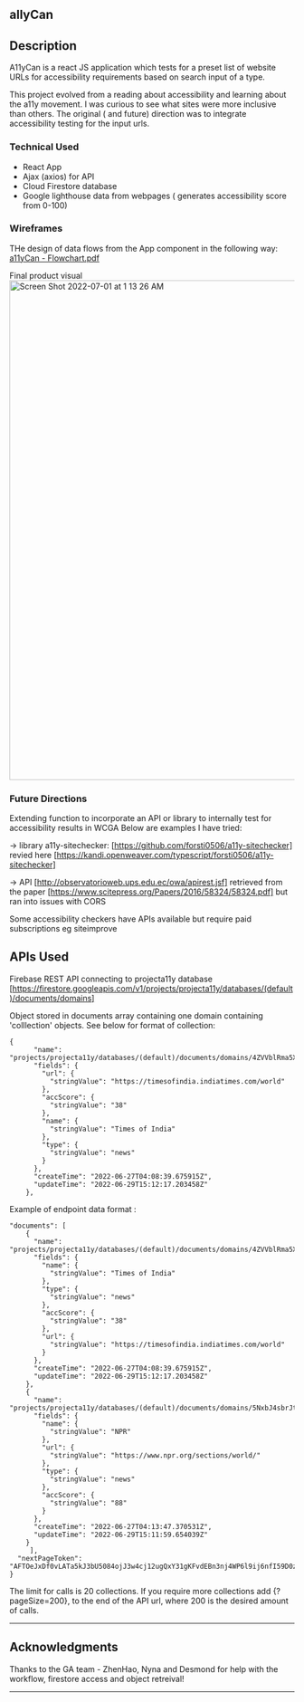 ## allyCan

## Description

A11yCan is a react JS application which tests for a preset list of website URLs for accessibility requirements based on search input of a type.

This project evolved from a reading about accessibility and learning about the a11y movement. I was curious to see what sites were more inclusive than others. The original ( and future) direction was to integrate accessibility testing for the input urls.

### Technical Used

- React App
- Ajax (axios) for API
- Cloud Firestore database
- Google lighthouse data from webpages ( generates accessibility score from 0-100)

### Wireframes

THe design of data flows from the App component in the following way:
[a11yCan - Flowchart.pdf](https://github.com/SEI2-jeddah/README-Template/files/9034994/a11yCan.-.Flowchart.pdf)

Final product visual
<img width="883" alt="Screen Shot 2022-07-01 at 1 13 26 AM" src="https://user-images.githubusercontent.com/107122118/177045923-8d0acafe-ab55-4b01-a44d-c5f8db30dfa8.png">

### Future Directions

Extending function to incorporate an API or library to internally test for accessibility results in WCGA
Below are examples I have tried:

-> library a11y-sitechecker: [https://github.com/forsti0506/a11y-sitechecker] revied here [https://kandi.openweaver.com/typescript/forsti0506/a11y-sitechecker]

-> API [http://observatorioweb.ups.edu.ec/owa/apirest.jsf] retrieved from the paper [https://www.scitepress.org/Papers/2016/58324/58324.pdf] but ran into issues with CORS

Some accessibility checkers have APIs available but require paid subscriptions eg siteimprove

## APIs Used

Firebase REST API connecting to projecta11y database
[https://firestore.googleapis.com/v1/projects/projecta11y/databases/(default)/documents/domains]

Object stored in documents array containing one domain containing 'colllection' objects. See below for format of collection:

```
{
      "name": "projects/projecta11y/databases/(default)/documents/domains/4ZVVblRma5XP7eiqePWD",
      "fields": {
        "url": {
          "stringValue": "https://timesofindia.indiatimes.com/world"
        },
        "accScore": {
          "stringValue": "38"
        },
        "name": {
          "stringValue": "Times of India"
        },
        "type": {
          "stringValue": "news"
        }
      },
      "createTime": "2022-06-27T04:08:39.675915Z",
      "updateTime": "2022-06-29T15:12:17.203458Z"
    },

```

Example of endpoint data format :

```
"documents": [
    {
      "name": "projects/projecta11y/databases/(default)/documents/domains/4ZVVblRma5XP7eiqePWD",
      "fields": {
        "name": {
          "stringValue": "Times of India"
        },
        "type": {
          "stringValue": "news"
        },
        "accScore": {
          "stringValue": "38"
        },
        "url": {
          "stringValue": "https://timesofindia.indiatimes.com/world"
        }
      },
      "createTime": "2022-06-27T04:08:39.675915Z",
      "updateTime": "2022-06-29T15:12:17.203458Z"
    },
    {
      "name": "projects/projecta11y/databases/(default)/documents/domains/5NxbJ4sbrJtRSKO0MjwI",
      "fields": {
        "name": {
          "stringValue": "NPR"
        },
        "url": {
          "stringValue": "https://www.npr.org/sections/world/"
        },
        "type": {
          "stringValue": "news"
        },
        "accScore": {
          "stringValue": "88"
        }
      },
      "createTime": "2022-06-27T04:13:47.370531Z",
      "updateTime": "2022-06-29T15:11:59.654039Z"
    }
     ],
  "nextPageToken": "AFTOeJxDf0vLATa5kJ3bU5084ojJ3w4cj12ugQxY31gKFvdEBn3nj4WP6l9ij6nfI59D0znq6Q0A0gumaTurlAsZtG7hvvALQi7yGkJsJxYpLT9kC1_azxiLoqDusFbQJvk"
}
```

The limit for calls is 20 collections. If you require more collections add {?pageSize=200}, to the end of the API url, where 200 is the desired amount of calls.

---

## Acknowledgments

Thanks to the GA team - ZhenHao, Nyna and Desmond for help with the workflow, firestore access and object retreival!

---
